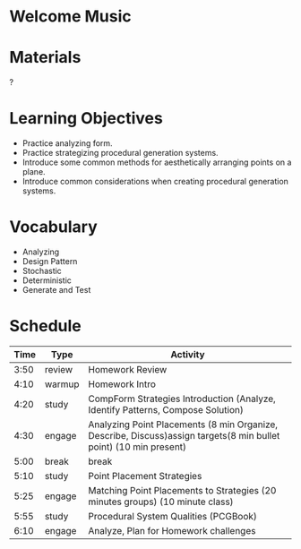 # Welcome Music

# Materials
?

# Learning Objectives
- Practice analyzing form.
- Practice strategizing procedural generation systems.
- Introduce some common methods for aesthetically arranging points on a plane.
- Introduce common considerations when creating procedural generation systems.

# Vocabulary
- Analyzing
- Design Pattern
- Stochastic
- Deterministic
- Generate and Test


# Schedule

Time    | Type      |Activity
---     | ---       |---
3:50    | review    | Homework Review
4:10    | warmup    | Homework Intro
4:20    | study     | CompForm Strategies Introduction (Analyze, Identify Patterns, Compose Solution)
4:30    | engage    | Analyzing Point Placements (8 min Organize, Describe, Discuss)assign targets(8 min bullet point) (10 min present)
5:00    | break     | break
5:10    | study     | Point Placement Strategies
5:25    | engage    | Matching Point Placements to Strategies (20 minutes groups) (10 minute class)
5:55    | study     | Procedural System Qualities (PCGBook)
6:10    | engage    | Analyze, Plan for Homework challenges
